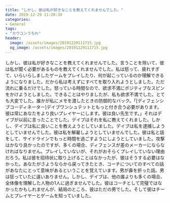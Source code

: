 ```yaml
---
title: "しかし、彼は私が好きなことを教えてくれませんでした。"
date: 2019-12-29 11:20:39
categories:
- General
tags:
- "カウコンうちわ"
header:
  image: /assets/images/20191229111715.jpg
  og_image: /assets/images/20191229111715.jpg
---
```


しかし、彼は私が好きなことを教えてくれませんでした。言うことを除いて、彼は私が聞く必要があるものを教えてくれませんでした。私は怒って、疲れすぎて、いらいらしましたゲームをプレイしたり、何が起こっているのか理解できるようになりました。だから私は考えずにすべてを取り入れようとしました。ただ流れに乗るだけでした。怒っている時間なので、欲求不満にポジティブなスピンをかけようとしました。できることはやりましたが、私も欲求不満でした。とても大変でした。誰かが私にメモを渡したときの防御的なバック。「[ディフェンシブコーディネーター]デイブワンシュテットともっと付き合う必要があります。彼は常にあなたをより良いプレイヤーにします。彼は良い先生です。」それはデイブが以前に言ったことでした。デイブはそれを私に教えてくれました。しかし、デイブは私に良いことを教えようとしていました。デイブは私を逮捕しようとしていませんでした。彼は私を解雇しようとしていませんでした。彼は私と話をして、サイドラインでもっと時間を過ごすようにしようとしていました。攻撃はかなり良かったのですが、多くの場合、ディフェンスが差のメーカーにならなければなりません。プレイしていないが、それがおそらくプレイしていない理由だろう。私は彼を招待状に取り上げることはなかったが、彼はそうする必要はなかった。あなたがさようならから戻ってきたとき、コーチについてのすべての話があなたにとって意味があるということを覚えています。男が鼻を折った話。男は狂っていたに違いありません。しかし、デイブは、他の誰よりも多くの場合、全体像を理解した人物の1人に過ぎませんでした。彼はコーチとして完璧ではなかったかもしれませんが、結局のところ、彼はただの男でした。そして彼はチームとプレイヤーとゲームを知っていました。
